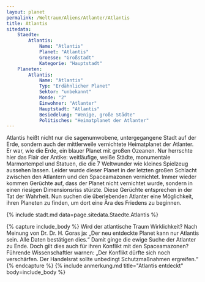 ```yaml
---
layout: planet
permalink: /Weltraum/Aliens/Atlanter/Atlantis
title: Atlantis
sitedata:
    Staedte:
        Atlantis:
            Name: "Atlantis"
            Planet: "Atlantis"
            Groesse: "Großstadt"
            Kategorie: "Hauptstadt"
    Planeten:
        Atlantis:
            Name: "Atlantis"
            Typ: "Erdähnlicher Planet"
            Sektor: "unbekannt"
            Monde: "2"
            Einwohner: "Atlanter"
            Hauptstadt: "Atlantis"
            Besiedelung: "Wenige, große Städte"
            Politisches: "Heimatplanet der Atlanter"
---
```




Atlantis heißt nicht nur die sagenumwobene, untergegangene Stadt auf der Erde, sondern auch der mittlerweile vernichtete Heimatplanet der Atlanter. Er war, wie die Erde, ein blauer Planet mit großen Ozeanen. Nur herrschte hier das Flair der Antike: weitläufige, weiße Städte, monumentale Marmortempel und Statuen, die die 7 Weltwunder wie kleines Spielzeug aussehen lassen. Leider wurde dieser Planet in der letzten großen Schlacht zwischen den Atlantern und den Spaceamazonen vernichtet. Immer wieder kommen Gerüchte auf, dass der Planet nicht vernichtet wurde, sondern in einen riesigen Dimensionsriss stürzte. Diese Gerüchte entsprechen in der Tat der Wahrheit. Nun suchen die überlebenden Atlanter eine Möglichkeit, ihren Planeten zu finden, um dort eine Ära des Friedens zu beginnen.

{% include stadt.md data=page.sitedata.Staedte.Atlantis %}

{% capture include_body %}
Wird der atlantische Traum Wirklichkeit? Nach Meinung von Dr. Dr. H. Goras ja: „Der neu entdeckte Planet kann nur Atlantis sein. Alle Daten bestätigen dies.“ Damit ginge die ewige Suche der Atlanter zu Ende. Doch gilt dies auch für ihren Konflikt mit den Spaceamazonen? Führende Wissenschaftler warnen: „Der Konflikt dürfte sich noch verschärfen. Der Handelsrat sollte unbedingt Schutzmaßnahmen ergreifen.“
{% endcapture %}
{% include anmerkung.md title="Atlantis entdeckt" body=include_body %}
